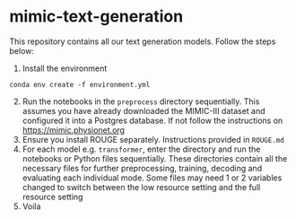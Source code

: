 # mimic-text-generation

This repository contains all our text generation models. Follow the steps below:


1. Install the environment
```
conda env create -f environment.yml
```
2. Run the notebooks in the `preprocess` directory sequentially. This assumes you have already downloaded the MIMIC-III dataset and configured it into a Postgres database. If not follow the instructions on https://mimic.physionet.org
3. Ensure you install ROUGE separately. Instructions provided in `ROUGE.md`
4. For each model e.g. `transformer`, enter the directory and run the notebooks or Python files sequentially. These directories contain all the necessary files for further preprocessing, training, decoding and evaluating each individual mode. Some files may need 1 or 2 variables changed to switch between the low resource setting and the full resource setting
5. Voila
